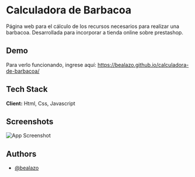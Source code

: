
# Calculadora de Barbacoa

Página web para el cálculo de los recursos necesarios para realizar una barbacoa. 
Desarrollada para incorporar a tienda online sobre prestashop.


## Demo

 Para verlo funcionando, ingrese aquí: https://bealazo.github.io/calculadora-de-barbacoa/


## Tech Stack

**Client:** Html, Css, Javascript


## Screenshots

![App Screenshot]()


## Authors

- [@bealazo](https://github.com/bealazo)

